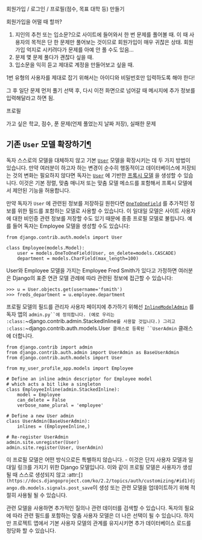 회원가입 / 로그인 / 프로필(점수, 목표 대학 등) 만들기

회원가입을 어떨 때 할까?

1. 지인의 추천 또는 입소문?으로 사이트에 들어와서 한 번 문제를 풀어볼 때. 이 때 사용자의 목적은 단 한 문제만 풀어보는 것이므로 회원가입이 매우 귀찮은 상태. 회원가입 억지로 시키려다가 문제를 아예 안 풀 수도 있음...
2. 문제 몇 문제 풀다가 괜찮다 싶을 때.
3. 입소문을 익히 듣고 제대로 계정을 만들어보고 싶을 때.



1번 유형의 사용자를 제대로 잡기 위해서는 아이디와 비밀번호만 입력하도록 해야 한다!

그 후 일단 문제 먼저 풀기 선택 후, 다시 이전 화면으로 넘어갈 때 메시지에 추가 정보를 입력해달라고 하면 됨.



프로필

가고 싶은 학교, 점수, 푼 문제(언제 풀었는지 날짜 저장), 실패한 문제



## 기존 `User` 모델 확장하기[¶](https://docs.djangoproject.com/ko/2.2/topics/auth/customizing/#extending-the-existing-user-model)

독자 스스로의 모델을 대체하지 않고 기본 [`User`](https://docs.djangoproject.com/ko/2.2/ref/contrib/auth/#django.contrib.auth.models.User) 모델을 확장시키는 데 두 가지 방법이 있습니다. 만약 여러분이 하고자 하는 변경이 순수히 행동적이고 데이터베이스에 저장되는 것의 변화는 필요하지 않다면 독자는 [`User`](https://docs.djangoproject.com/ko/2.2/ref/contrib/auth/#django.contrib.auth.models.User) 에 기반한 [프록시 모델](https://docs.djangoproject.com/ko/2.2/topics/db/models/#proxy-models) 을 생성할 수 있습니다. 이것은 기본 정렬, 맞춤 매니저 또는 맞춤 모델 메소드를 포함해서 프록시 모델에서 제안된 기능을 허용합니다.

만약 독자가 `User` 에 관련된 정보를 저장하길 원한다면 [`OneToOneField`](https://docs.djangoproject.com/ko/2.2/ref/models/fields/#django.db.models.OneToOneField) 를 추가적인 정보를 위한 필드를 포함하는 모델로 사용할 수 있습니다. 이 일대일 모델은 사이트 사용자에 대한 비인증 관련 정보를 저장할 수도 있기 때문에 종종 프로필 모델로 불립니다. 예를 들어 독자는 Employee 모델을 생성할 수도 있습니다:

```
from django.contrib.auth.models import User

class Employee(models.Model):
    user = models.OneToOneField(User, on_delete=models.CASCADE)
    department = models.CharField(max_length=100)
```

User와 Employee 모델을 가지는 Employee Fred Smith가 있다고 가정하면 여러분은 Django의 표준 연관 모델 관례에 따라 관련된 정보에 접근할 수 있습니다:

```
>>> u = User.objects.get(username='fsmith')
>>> freds_department = u.employee.department
```

프로필 모델의 필드를 관리자 사용자 페이지에 추가하기 위해선 [`InlineModelAdmin`](https://docs.djangoproject.com/ko/2.2/ref/contrib/admin/#django.contrib.admin.InlineModelAdmin) 를 독자 앱의 `admin.py``에 정의합니다. (예로 우리는 :class:`~django.contrib.admin.StackedInline`를 사용할 것입니다.) 그리고 :class:`~django.contrib.auth.models.User` 클래스로 등록된 ``UserAdmin` 클래스에 더합니다.

```
from django.contrib import admin
from django.contrib.auth.admin import UserAdmin as BaseUserAdmin
from django.contrib.auth.models import User

from my_user_profile_app.models import Employee

# Define an inline admin descriptor for Employee model
# which acts a bit like a singleton
class EmployeeInline(admin.StackedInline):
    model = Employee
    can_delete = False
    verbose_name_plural = 'employee'

# Define a new User admin
class UserAdmin(BaseUserAdmin):
    inlines = (EmployeeInline,)

# Re-register UserAdmin
admin.site.unregister(User)
admin.site.register(User, UserAdmin)
```

이 프로필 모델은 어떤 방식으로든 특별하지 않습니다. - 이것은 단지 사용자 모델과 일대일 링크를 가지기 위한 Django 모델입니다. 이와 같이 프로필 모델은 사용자가 생성될 때 스스로 생성되지 않고 :attr:[`](https://docs.djangoproject.com/ko/2.2/topics/auth/customizing/#id1)django.db.models.signals.post_save`이 생성 또는 관련 모델을 업데이트하기 위해 적절히 사용될 될 수 있습니다.

관련 모델을 사용하면 추가적인 질의나 관련 데이터를 검색할 수 있습니다. 독자의 필요에 따라 관련 필드를 포함하는 맞춤 사용자 모델은 더 나은 선택이 될 수 있습니다. 하지만 프로젝트 앱에서 기본 사용자 모델의 관계를 유지시키면 추가 데이터베이스 로드를 정당화 할 수 있습니다.